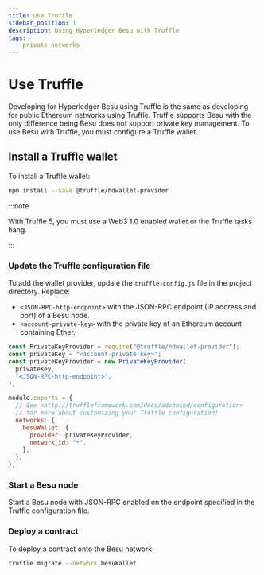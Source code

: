```yaml
---
title: Use Truffle
sidebar_position: 1
description: Using Hyperledger Besu with Truffle
tags:
  - private networks
---
```


# Use Truffle

Developing for Hyperledger Besu using Truffle is the same as developing for public Ethereum networks using Truffle. Truffle supports Besu with the only difference being Besu does not support private key management. To use Besu with Truffle, you must configure a Truffle wallet.

## Install a Truffle wallet

To install a Truffle wallet:

```bash
npm install --save @truffle/hdwallet-provider
```

:::note

With Truffle 5, you must use a Web3 1.0 enabled wallet or the Truffle tasks hang.

:::

### Update the Truffle configuration file

To add the wallet provider, update the `truffle-config.js` file in the project directory. Replace:

- `<JSON-RPC-http-endpoint>` with the JSON-RPC endpoint (IP address and port) of a Besu node.
- `<account-private-key>` with the private key of an Ethereum account containing Ether.

```javascript
const PrivateKeyProvider = require("@truffle/hdwallet-provider");
const privateKey = "<account-private-key>";
const privateKeyProvider = new PrivateKeyProvider(
  privateKey,
  "<JSON-RPC-http-endpoint>",
);

module.exports = {
  // See <http://truffleframework.com/docs/advanced/configuration>
  // for more about customizing your Truffle configuration!
  networks: {
    besuWallet: {
      provider: privateKeyProvider,
      network_id: "*",
    },
  },
};
```

### Start a Besu node

Start a Besu node with JSON-RPC enabled on the endpoint specified in the Truffle configuration file.

### Deploy a contract

To deploy a contract onto the Besu network:

```bash
truffle migrate --network besuWallet
```
